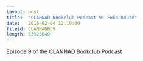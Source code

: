 ```yaml
---
layout: post
title:  "CLANNAD Bookclub Podcast 9: Fuko Route"
date:   2016-02-04 12:19:00
fileid: CLANNADBC9
length: 53923840
---
```


Episode 9 of the CLANNAD Bookclub Podcast
